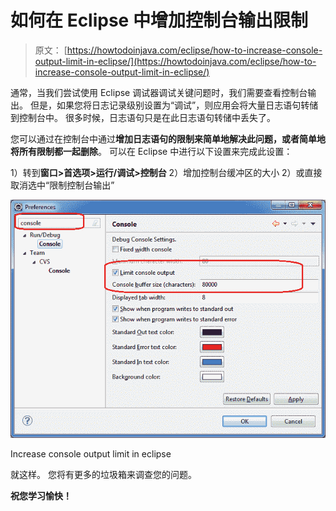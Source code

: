 # 如何在 Eclipse 中增加控制台输出限制

> 原文： [https://howtodoinjava.com/eclipse/how-to-increase-console-output-limit-in-eclipse/](https://howtodoinjava.com/eclipse/how-to-increase-console-output-limit-in-eclipse/)

通常，当我们尝试使用 Eclipse 调试器调试关键问题时，我们需要查看控制台输出。 但是，如果您将日志记录级别设置为“调试”，则应用会将大量日志语句转储到控制台中。 很多时候，日志语句只是在此日志语句转储中丢失了。

您可以通过在控制台中通过**增加日志语句的限制来简单地解决此问题，或者简单地将所有限制都一起删除**。 可以在 Eclipse 中进行以下设置来完成此设置：

1）转到**窗口>首选项>运行/调试>控制台**
2）增加控制台缓冲区的大小
2）或直接取消选中“限制控制台输出”

![Increase console output limit in eclipse](img/923c1433e241fdd113994a9a60b99c63.png)

Increase console output limit in eclipse



就这样。 您将有更多的垃圾箱来调查您的问题。

**祝您学习愉快！**